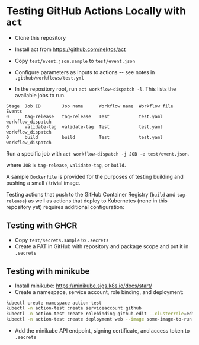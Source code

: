 # Testing GitHub Actions Locally with `act`

* Clone this repository
* Install act from https://github.com/nektos/act

* Copy `test/event.json.sample` to `test/event.json`
* Configure parameters as inputs to actions -- see notes in `.github/workflows/test.yml`

* In the repository root, run `act workflow-dispatch -l`. This lists the
  available jobs to run.

```
Stage  Job ID        Job name      Workflow name  Workflow file  Events           
0      tag-release   tag-release   Test           test.yaml      workflow_dispatch
0      validate-tag  validate-tag  Test           test.yaml      workflow_dispatch
0      build         build         Test           test.yaml      workflow_dispatch
```

Run a specific job with `act workflow-dispatch -j JOB -e test/event.json`. 

where `JOB` is `tag-release`, `validate-tag`, or `build`.

A sample `Dockerfile` is provided for the purposes of testing building and
pushing a small / trivial image.

Testing actions that push to the GitHub Container Registry (`build` and
`tag-release`) as well as actions that deploy to Kubernetes (none in this
repository yet) requires additional configuration:

## Testing with GHCR

* Copy `test/secrets.sample` to `.secrets`
* Create a PAT in GitHub with repository and package scope and put it in `.secrets`

## Testing with minikube

* Install minikube: https://minikube.sigs.k8s.io/docs/start/
* Create a namespace, service account, role binding, and deployment:

```bash
kubectl create namespace action-test
kubectl -n action-test create serviceaccount github
kubectl -n action-test create rolebinding github-edit --clusterrole=edit --serviceaccount=action-test:github
kubectl -n action-test create deployment web --image some-image-to-run
```

* Add the minikube API endpoint, signing certificate, and access token to `.secrets`
